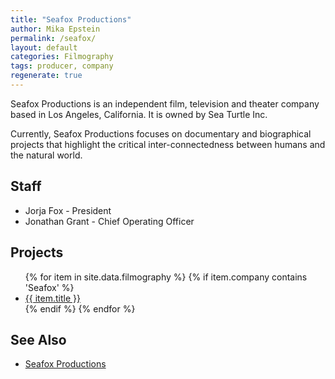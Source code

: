 ```yaml
---
title: "Seafox Productions"
author: Mika Epstein
permalink: /seafox/
layout: default
categories: Filmography
tags: producer, company
regenerate: true
---
```


Seafox Productions is an independent film, television and theater company based in Los Angeles, California. It is owned by Sea Turtle Inc.

Currently, Seafox Productions focuses on documentary and biographical projects that highlight the critical inter-connectedness between humans and the natural world.

## Staff

* Jorja Fox - President
* Jonathan Grant - Chief Operating Officer

## Projects

<ul>
{% for item in site.data.filmography %}
	{% if item.company contains 'Seafox' %}
		<li><a href="{{ site.baseurl }}/{{ item.role }}/{{ item.slug }}">{{ item.title }}</a></li>
	{% endif %}
{% endfor %}

</ul>

## See Also
* [Seafox Productions](http://www.seafoxproductions.com/)